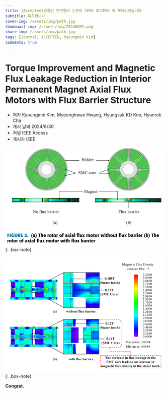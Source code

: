 ```yaml
---
title: (Accepted)김경민 연구원의 논문이 IEEE ACCESS 에 게제되었습니다
subtitle: 축하합니다
cover-img: /assets/img/path.jpg
thumbnail-img: /assets/img/2024KKM1.png
share-img: /assets/img/path.jpg
tags: [Journal, ACCEPTED, Kyoungmin Kim]
comments: true
---
```


# Torque Improvement and Magnetic Flux Leakage Reduction in Interior Permanent Magnet Axial Flux Motors with Flux Barrier Structure
 - 저자 Kyoungmin Kim, Myeonghwan Hwang, Hyungsuk KD Kim, Hyunrok Cha
 - 게시 날짜 2024/8/30
 - 저널 IEEE Access 
 - 게시자 IEEE

![labpic](https://github.com/hrchalab/hrchalab.github.io/blob/master/assets/img/2024KKM1.png?raw=true)
{: .box-note}

![labpic](https://github.com/hrchalab/hrchalab.github.io/blob/master/assets/img/2024KKM2.png?raw=true)
{: .box-note}

**Congrat.**

